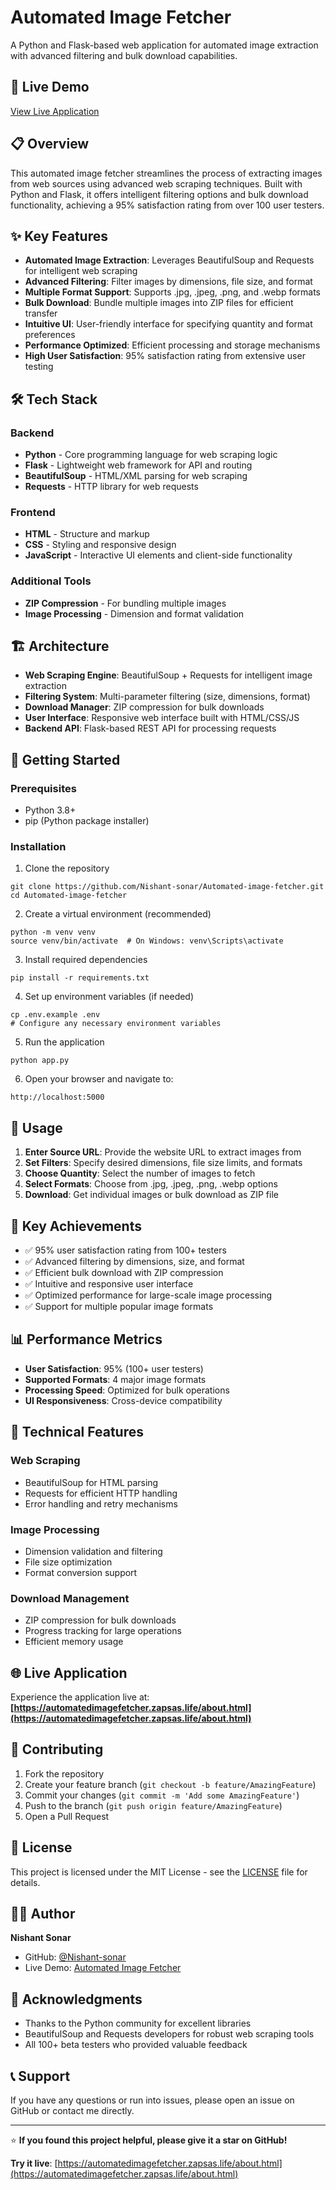 # Automated Image Fetcher

A Python and Flask-based web application for automated image extraction with advanced filtering and bulk download capabilities.

## 🚀 Live Demo
[View Live Application](https://automatedimagefetcher.zapsas.life/about.html)

## 📋 Overview

This automated image fetcher streamlines the process of extracting images from web sources using advanced web scraping techniques. Built with Python and Flask, it offers intelligent filtering options and bulk download functionality, achieving a 95% satisfaction rating from over 100 user testers.

## ✨ Key Features

- **Automated Image Extraction**: Leverages BeautifulSoup and Requests for intelligent web scraping
- **Advanced Filtering**: Filter images by dimensions, file size, and format
- **Multiple Format Support**: Supports .jpg, .jpeg, .png, and .webp formats
- **Bulk Download**: Bundle multiple images into ZIP files for efficient transfer
- **Intuitive UI**: User-friendly interface for specifying quantity and format preferences
- **Performance Optimized**: Efficient processing and storage mechanisms
- **High User Satisfaction**: 95% satisfaction rating from extensive user testing

## 🛠️ Tech Stack

### Backend
- **Python** - Core programming language for web scraping logic
- **Flask** - Lightweight web framework for API and routing
- **BeautifulSoup** - HTML/XML parsing for web scraping
- **Requests** - HTTP library for web requests

### Frontend
- **HTML** - Structure and markup
- **CSS** - Styling and responsive design
- **JavaScript** - Interactive UI elements and client-side functionality

### Additional Tools
- **ZIP Compression** - For bundling multiple images
- **Image Processing** - Dimension and format validation

## 🏗️ Architecture

- **Web Scraping Engine**: BeautifulSoup + Requests for intelligent image extraction
- **Filtering System**: Multi-parameter filtering (size, dimensions, format)
- **Download Manager**: ZIP compression for bulk downloads
- **User Interface**: Responsive web interface built with HTML/CSS/JS
- **Backend API**: Flask-based REST API for processing requests

## 🚀 Getting Started

### Prerequisites
- Python 3.8+
- pip (Python package installer)

### Installation

1. Clone the repository
```
git clone https://github.com/Nishant-sonar/Automated-image-fetcher.git
cd Automated-image-fetcher
```

2. Create a virtual environment (recommended)
```
python -m venv venv
source venv/bin/activate  # On Windows: venv\Scripts\activate
```

3. Install required dependencies
```
pip install -r requirements.txt
```

4. Set up environment variables (if needed)
```
cp .env.example .env
# Configure any necessary environment variables
```

5. Run the application
```
python app.py
```

6. Open your browser and navigate to:
```
http://localhost:5000
```

## 📱 Usage

1. **Enter Source URL**: Provide the website URL to extract images from
2. **Set Filters**: Specify desired dimensions, file size limits, and formats
3. **Choose Quantity**: Select the number of images to fetch
4. **Select Formats**: Choose from .jpg, .jpeg, .png, .webp options
5. **Download**: Get individual images or bulk download as ZIP file

## 🎯 Key Achievements

- ✅ 95% user satisfaction rating from 100+ testers
- ✅ Advanced filtering by dimensions, size, and format
- ✅ Efficient bulk download with ZIP compression
- ✅ Intuitive and responsive user interface
- ✅ Optimized performance for large-scale image processing
- ✅ Support for multiple popular image formats

## 📊 Performance Metrics

- **User Satisfaction**: 95% (100+ user testers)
- **Supported Formats**: 4 major image formats
- **Processing Speed**: Optimized for bulk operations
- **UI Responsiveness**: Cross-device compatibility

## 🔧 Technical Features

### Web Scraping
- BeautifulSoup for HTML parsing
- Requests for efficient HTTP handling
- Error handling and retry mechanisms

### Image Processing
- Dimension validation and filtering
- File size optimization
- Format conversion support

### Download Management
- ZIP compression for bulk downloads
- Progress tracking for large operations
- Efficient memory usage

## 🌐 Live Application

Experience the application live at: **[https://automatedimagefetcher.zapsas.life/about.html](https://automatedimagefetcher.zapsas.life/about.html)**

## 🤝 Contributing

1. Fork the repository
2. Create your feature branch (`git checkout -b feature/AmazingFeature`)
3. Commit your changes (`git commit -m 'Add some AmazingFeature'`)
4. Push to the branch (`git push origin feature/AmazingFeature`)
5. Open a Pull Request

## 📝 License

This project is licensed under the MIT License - see the [LICENSE](LICENSE) file for details.

## 👨‍💻 Author

**Nishant Sonar**
- GitHub: [@Nishant-sonar](https://github.com/Nishant-sonar)
- Live Demo: [Automated Image Fetcher](https://automatedimagefetcher.zapsas.life/about.html)

## 🙏 Acknowledgments

- Thanks to the Python community for excellent libraries
- BeautifulSoup and Requests developers for robust web scraping tools
- All 100+ beta testers who provided valuable feedback

## 📞 Support

If you have any questions or run into issues, please open an issue on GitHub or contact me directly.

---

⭐ **If you found this project helpful, please give it a star on GitHub!**

**Try it live**: [https://automatedimagefetcher.zapsas.life/about.html](https://automatedimagefetcher.zapsas.life/about.html)



